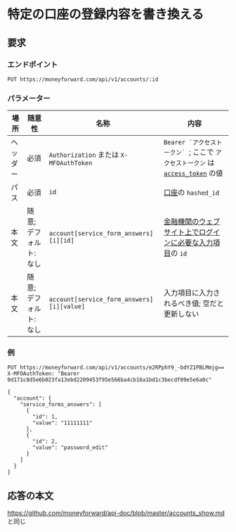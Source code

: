 # 特定の口座の登録内容を書き換える

## 要求

### エンドポイント

```
PUT https://moneyforward.com/api/v1/accounts/:id
```

### パラメーター

| 場所 | 随意性 | 名称 | 内容 |
| ---- | ---- | ---- | --- |
| ヘッダー | 必須 | `Authorization` または `X-MFOAuthToken` | ```Bearer `アクセストークン` ```; ここで `アクセストークン` は [`access_token`](token.md) の値 |
| パス | 必須 | `id` | [口座](accounts_index.md)の `hashed_id` |
| 本文 | 随意; デフォルト: なし | `account[service_form_answers][i][id]` | [金融機関のウェブサイト上でログインに必要な入力項目](services_show.md)の `id` |
| 本文 | 随意; デフォルト: なし | `account[service_form_answers][i][value]` | 入力項目に入力されるべき値; 空だと更新しない |

### 例

```
PUT https://moneyforward.com/api/v1/accounts/e2RPphY9_-bdYZ1PBLMmjg==
X-MFOAuthToken: "Bearer 0d171c8d5e6b023fa13ebd2209453f95e566ba4cb16a1bd1c3becdf09e5e6a0c"

{
  "account": {
    "service_forms_answers": [
      {
        "id": 1,
        "value": "11111111"
      },
      {
        "id": 2,
        "value": "password_edit"
      }
    ]
  }
}
```

## 応答の本文

https://github.com/moneyforward/api-doc/blob/master/accounts_show.md と同じ
